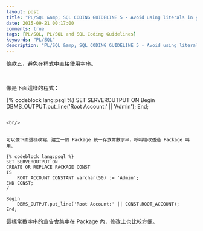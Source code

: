 ```yaml
---
layout: post
title: "PL/SQL &amp; SQL CODING GUIDELINE 5 - Avoid using literals in your code"
date: 2015-09-21 00:17:00
comments: true
tags: [PL/SQL, PL/SQL and SQL Coding Guidelines]
keywords: "PL/SQL"
description: "PL/SQL &amp; SQL CODING GUIDELINE 5 - Avoid using literals in your code"
---
```


條款五，避免在程式中直接使用字串。  

<!-- More -->

<br/>


像是下面這樣的程式：

{% codeblock lang:psql %}
SET SERVEROUTPUT ON
Begin
    DBMS_OUTPUT.put_line('Root Account:' || 'Admin');
End;
```

<br/>


可以像下面這樣改寫，建立一個 Package 統一存放常數字串，呼叫端改透過 Package 叫用。  

{% codeblock lang:psql %}
SET SERVEROUTPUT ON
CREATE OR REPLACE PACKAGE CONST
IS
    ROOT_ACCOUNT CONSTANT varchar(50) := 'Admin';
END CONST;
/

Begin
    DBMS_OUTPUT.put_line('Root Account:' || CONST.ROOT_ACCOUNT);
End;
```

這樣常數字串的宣告會集中在 Package 內，修改上也比較方便。  

